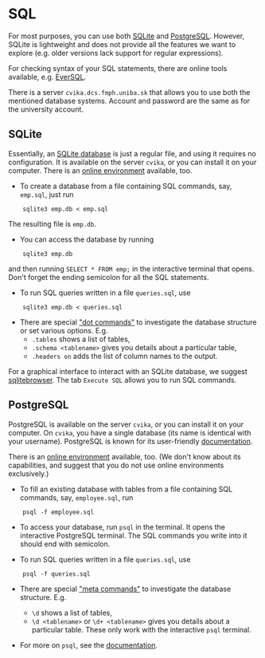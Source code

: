# SQL

For most purposes, you can use both [SQLite](#sqlite) and [PostgreSQL](#postgresql). However, SQLite is lightweight and does not provide all the features we want to explore (e.g. older versions lack support for regular expressions).

For checking syntax of your SQL statements, there are online tools available, e.g. [EverSQL](https://www.eversql.com/sql-syntax-check-validator/).

There is a server `cvika.dcs.fmph.uniba.sk` that allows you to use both the mentioned database systems. Account and password are the same as for the university account.

## SQLite
<a name="sqlite"></a>

Essentially, an [SQLite database](https://www.sqlite.org/about.html) is just a regular file, and using it requires no configuration.
It is available on the server `cvika`, or you can install it on your computer. There is an [online environment](https://sqliteonline.com/) available, too.


* To create a database from a file containing SQL commands, say, `emp.sql`, just run
```
	sqlite3 emp.db < emp.sql
```
The resulting file is `emp.db`.

* You can access the database by running
```
	sqlite3 emp.db
```
and then running `SELECT * FROM emp;` in the interactive terminal that opens. Don't forget the ending semicolon for all the SQL statements.

* To run SQL queries written in a file `queries.sql`, use 
```
	sqlite3 emp.db < queries.sql
```

* There are special ["dot commands"](https://www.sqlite.org/cli.html) to investigate the database structure or set various options. E.g.
	- `.tables` shows a list of tables,
	- `.schema <tablename>` gives you details about a particular table,
	- `.headers on` adds the list of column names to the output.

For a graphical interface to interact with an SQLite database, we suggest [sqlitebrowser](https://sqlitebrowser.org/). The tab `Execute SQL` allows you to run SQL commands.

## PostgreSQL
<a name="postgresql"></a>

PostgreSQL is available on the server `cvika`, or you can install it on your computer. On `cvika`, you have a single database (its name is identical with your username). PostgreSQL is known for its user-friendly [documentation](http://www.postgresql.org/docs/current/interactive/index.html).

There is an [online environment](https://onecompiler.com/postgresql/3xk8tb9w4) available, too. (We don't know about its capabilities, and suggest that you do not use online environments exclusively.)

* To fill an existing database with tables from a file containing SQL commands, say, `employee.sql`, run
```
	psql -f employee.sql
```

* To access your database, run `psql` in the terminal. It opens the interactive PostgreSQL terminal. The SQL commands you write into it should end with semicolon.

* To run SQL queries written in a file `queries.sql`, use
```
	psql -f queries.sql
```

* There are special ["meta commands"](https://dataschool.com/learn-sql/meta-commands-in-psql/) to investigate the database structure. E.g.
	- `\d` shows a list of tables,
	- `\d <tablename>` or `\d+ <tablename>` gives you details about a particular table.
These only work with the interactive `psql` terminal.

* For more on `psql`, see the [documentation](http://www.postgresql.org/docs/current/static/app-psql.html).
